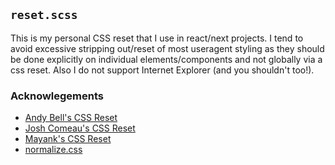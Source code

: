 ## `reset.scss`

This is my personal CSS reset that I use in react/next projects. I tend to avoid excessive stripping out/reset of most useragent styling as they should be done explicitly on individual elements/components and not globally via a css reset. Also I do not support Internet Explorer (and you shouldn't too!).

### Acknowlegements

- [Andy Bell's CSS Reset](https://piccalil.li/blog/a-modern-css-reset/)
- [Josh Comeau's CSS Reset](https://www.joshwcomeau.com/css/custom-css-reset/)
- [Mayank's CSS Reset](https://github.com/mayank99/reset.css)
- [normalize.css](https://github.com/necolas/normalize.css)
